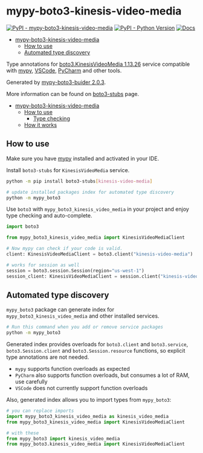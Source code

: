 # mypy-boto3-kinesis-video-media

[![PyPI - mypy-boto3-kinesis-video-media](https://img.shields.io/pypi/v/mypy-boto3-kinesis-video-media.svg?color=blue)](https://pypi.org/project/mypy-boto3-kinesis-video-media)
[![PyPI - Python Version](https://img.shields.io/pypi/pyversions/mypy-boto3-kinesis-video-media.svg?color=blue)](https://pypi.org/project/mypy-boto3-kinesis-video-media)
[![Docs](https://img.shields.io/readthedocs/mypy-boto3-builder.svg?color=blue)](https://mypy-boto3-builder.readthedocs.io/)

- [mypy-boto3-kinesis-video-media](#mypy-boto3-kinesis-video-media)
  - [How to use](#how-to-use)
  - [Automated type discovery](#automated-type-discovery)


Type annotations for
[boto3.KinesisVideoMedia 1.13.26](https://boto3.amazonaws.com/v1/documentation/api/1.13.26/reference/services/kinesis-video-media.html#KinesisVideoMedia) service
compatible with [mypy](https://github.com/python/mypy), [VSCode](https://code.visualstudio.com/),
[PyCharm](https://www.jetbrains.com/pycharm/) and other tools.

Generated by [mypy-boto3-buider 2.0.3](https://github.com/vemel/mypy_boto3_builder).

More information can be found on [boto3-stubs](https://pypi.org/project/boto3-stubs/) page.

- [mypy-boto3-kinesis-video-media](#mypy-boto3-kinesis-video-media)
  - [How to use](#how-to-use)
    - [Type checking](#type-checking)
  - [How it works](#how-it-works)

## How to use

Make sure you have [mypy](https://github.com/python/mypy) installed and activated in your IDE.

Install `boto3-stubs` for `KinesisVideoMedia` service.

```bash
python -m pip install boto3-stubs[kinesis-video-media]

# update installed packages index for automated type discovery
python -m mypy_boto3
```

Use `boto3` with `mypy_boto3_kinesis_video_media` in your project and enjoy type checking and auto-complete.

```python
import boto3

from mypy_boto3_kinesis_video_media import KinesisVideoMediaClient

# Now mypy can check if your code is valid.
client: KinesisVideoMediaClient = boto3.client("kinesis-video-media")

# works for session as well
session = boto3.session.Session(region="us-west-1")
session_client: KinesisVideoMediaClient = session.client("kinesis-video-media")

```

## Automated type discovery

`mypy_boto3` package can generate index for `mypy_boto3_kinesis_video_media` and other installed services.

```bash
# Run this command when you add or remove service packages
python -m mypy_boto3
```

Generated index provides overloads for `boto3.client` and `boto3.service`,
`boto3.Session.client` and `boto3.Session.resource` functions,
so explicit type annotations are not needed.

- `mypy` supports function overloads as expected
- `PyCharm` also supports function overloads, but consumes a lot of RAM, use carefully
- `VSCode` does not currently support function overloads

Also, generated index allows you to import types from `mypy_boto3`:

```python
# you can replace imports
import mypy_boto3_kinesis_video_media as kinesis_video_media
from mypy_boto3_kinesis_video_media import KinesisVideoMediaClient

# with these
from mypy_boto3 import kinesis_video_media
from mypy_boto3.kinesis_video_media import KinesisVideoMediaClient
```